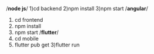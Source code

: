 /****node js****/
1)cd backend
2)npm install 
3)npm start 
/****angular****/
1) cd frontend
2) npm install
3) npm start
/****flutter****/
1) cd mobile
2) flutter pub get
3)flutter run 
   




